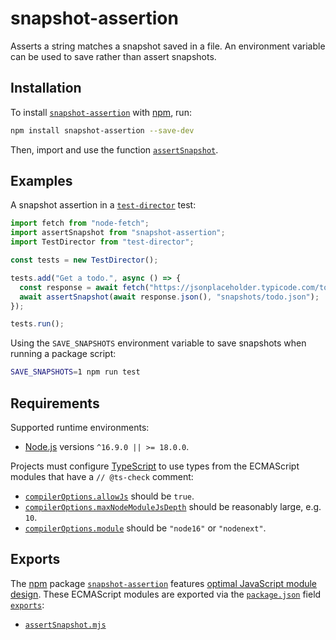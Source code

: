# snapshot-assertion

Asserts a string matches a snapshot saved in a file. An environment variable can be used to save rather than assert snapshots.

## Installation

To install [`snapshot-assertion`](https://npm.im/snapshot-assertion) with [npm](https://npmjs.com/get-npm), run:

```sh
npm install snapshot-assertion --save-dev
```

Then, import and use the function [`assertSnapshot`](./assertSnapshot.mjs).

## Examples

A snapshot assertion in a [`test-director`](https://npm.im/test-director) test:

```js
import fetch from "node-fetch";
import assertSnapshot from "snapshot-assertion";
import TestDirector from "test-director";

const tests = new TestDirector();

tests.add("Get a todo.", async () => {
  const response = await fetch("https://jsonplaceholder.typicode.com/todos/1");
  await assertSnapshot(await response.json(), "snapshots/todo.json");
});

tests.run();
```

Using the `SAVE_SNAPSHOTS` environment variable to save snapshots when running a package script:

```sh
SAVE_SNAPSHOTS=1 npm run test
```

## Requirements

Supported runtime environments:

- [Node.js](https://nodejs.org) versions `^16.9.0 || >= 18.0.0`.

Projects must configure [TypeScript](https://typescriptlang.org) to use types from the ECMAScript modules that have a `// @ts-check` comment:

- [`compilerOptions.allowJs`](https://typescriptlang.org/tsconfig#allowJs) should be `true`.
- [`compilerOptions.maxNodeModuleJsDepth`](https://typescriptlang.org/tsconfig#maxNodeModuleJsDepth) should be reasonably large, e.g. `10`.
- [`compilerOptions.module`](https://typescriptlang.org/tsconfig#module) should be `"node16"` or `"nodenext"`.

## Exports

The [npm](https://npmjs.com) package [`snapshot-assertion`](https://npm.im/snapshot-assertion) features [optimal JavaScript module design](https://jaydenseric.com/blog/optimal-javascript-module-design). These ECMAScript modules are exported via the [`package.json`](./package.json) field [`exports`](https://nodejs.org/api/packages.html#exports):

- [`assertSnapshot.mjs`](./assertSnapshot.mjs)
